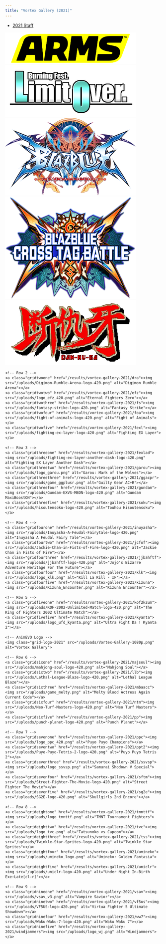 ```yaml
---
title: "Vortex Gallery (2021)"
---
```

- [2021 Staff](/results/vortex-gallery-2021/staff)

<div class="gridcontainer">
	<!-- Row 1 -->
	<a class="gridoneone" href="/results/vortex-gallery-2021/arms"><img src="/uploads/arms-logo-420.png" alt="Arms"></a>
	<a class="gridonetwo" href="/results/vortex-gallery-2021/asuka"><img src="/uploads/asuka120lo-logo-420.png" alt="Asuka 120% LimitOver BURNING Fest"></a>
	<a class="gridonethree" href="/results/vortex-gallery-2021/bbcf"><img src="/uploads/logo_bbcf.png" alt="Blazblue Central Fiction"></a>
	<a class="gridonefour" href="/results/vortex-gallery-2021/bbtag"><img src="/uploads/bbtag-logo-420.png" alt="BlazBlue Cross Tag Battle"></a>
	<a class="gridonefive" href="/results/vortex-gallery-2021/dkg"><img src="/uploads/Dan-Ku-Ga-logo-420.png" alt="Dan-Ku-Ga"></a>

	<!-- Row 2 -->
	<a class="gridtwoone" href="/results/vortex-gallery-2021/dra"><img src="/uploads/Digimon-Rumble-Arena-logo-420.png" alt="Digimon Rumble Arena"></a>
	<a class="gridtwotwo" href="/results/vortex-gallery-2021/efz"><img src="/uploads/logo_efz_420.png" alt="Eternal Fighters Zero"></a>
	<a class="gridtwothree" href="/results/vortex-gallery-2021/fs"><img src="/uploads/fantasy-strike-logo-420.png" alt="Fantasy Strike"></a>
	<a class="gridtwofour" href="/results/vortex-gallery-2021/foa"><img src="/uploads/fight-of-animals-logo-420.png" alt="Fight of Animals"></a>
	<a class="gridtwofive" href="/results/vortex-gallery-2021/fexl"><img src="/uploads/fighting-ex-layer-logo-420.png" alt="Fighting EX Layer"></a>
	
	<!-- Row 3 -->
	<a class="gridthreeone" href="/results/vortex-gallery-2021/fexlad"><img src="/uploads/fighting-ex-layer-another-dash-logo-420.png" alt="Fighting EX Layer Another Dash"></a>
	<a class="gridthreetwo" href="/results/vortex-gallery-2021/garou"><img src="/uploads/logo_garou.png" alt="Garou: Mark of the Wolves"></a>
	<a class="gridthreethree" href="/results/vortex-gallery-2021/ggacpr"><img src="/uploads/game_ggplusr.png" alt="Guilty Gear AC+R"></a>
	<a class="gridthreefour" href="/results/vortex-gallery-2021/gundam"><img src="/uploads/Gundam-EXVS-MBON-logo-420.png" alt="Gundam MaxiBoostON"></a>
	<a class="gridthreefive" href="/results/vortex-gallery-2021/soku"><img src="/uploads/hisoutensoku-logo-420.png" alt="Touhou Hisoutensoku"></a>
		
	<!-- Row 4 -->
	<a class="gridfourone" href="/results/vortex-gallery-2021/inuyasha"><img src="/uploads/Inuyasha-A-Feudal-Fairytale-logo-420.png" alt="Inuyasha A Feudal Fairy Tale"></a>
	<a class="gridfourtwo" href="/results/vortex-gallery-2021/jcfof"><img src="/uploads/Jackie-Chan-in-Fists-of-Fire-logo-420.png" alt="Jackie Chan in Fists of Fire"></a>
	<a class="gridfourthree" href="/results/vortex-gallery-2021/jjbahftf"><img src="/uploads/jjbahftf-logo-420.png" alt="Jojo's Bizarre Adventure Heritage For The Future"></a>
	<a class="gridfourfour" href="/results/vortex-gallery-2021/klk"><img src="/uploads/logo_klk.png" alt="Kill La Kill - IF"></a>
	<a class="gridfourfive" href="/results/vortex-gallery-2021/kizuna"><img src="/uploads/Kizuna_Encounter.png" alt="Kizuna Encounter"></a>
	
	<!-- Row 5 -->
	<a class="gridfiveone" href="/results/vortex-gallery-2021/kof2k2um"><img src="/uploads/KOF-2002-Unlimited-Match-logo-420.png" alt="The King of Fighters 2002 Ultimate Match"></a>
	<a class="gridfivefive" href="/results/vortex-gallery-2021/kyanta"><img src="/uploads/logo_ufd_kyanta.png" alt="Ultra Fight Da ! Kyanta 2"></a>
	
	<!-- AnimEVO Logo -->
	<img class="grid-logo-2021" src="/uploads/Vortex-Gallery-1080p.png" alt="Vortex Gallery"> 
	
	<!-- Row 6 -->
	<a class="gridsixone" href="/results/vortex-gallery-2021/majsoul"><img src="/uploads/mahjong-soul-logo-420.png" alt="Mahjong Soul"></a>
	<a class="gridsixtwo" href="/results/vortex-gallery-2021/llb"><img src="/uploads/Lethal-League-Blaze-logo-420.png" alt="Lethal League Blaze"></a>
	<a class="gridsixthree" href="/results/vortex-gallery-2021/mbaacc"><img src="/uploads/game_melty.png" alt="Melty Blood Actress Again Current Code"></a>
	<a class="gridsixfour" href="/results/vortex-gallery-2021/ntm"><img src="/uploads/Neo-Turf-Masters-logo-420.png" alt="Neo Turf Masters"></a>
	<a class="gridsixfive" href="/results/vortex-gallery-2021/pp"><img src="/uploads/punch-planet-logo-420.png" alt="Punch Planet"></a>	

	<!-- Row 7 -->
	<a class="gridsevenone" href="/results/vortex-gallery-2021/ppc"><img src="/uploads/logo_ppc_420.png" alt="Puyo Puyo Champions"></a>
	<a class="gridseventwo" href="/results/vortex-gallery-2021/ppt2"><img src="/uploads/Puyo-Puyo-Tetris-2-logo-420.png" alt="Puyo Puyo Tetris 2"></a>
	<a class="gridseventhree" href="/results/vortex-gallery-2021/ssvsp"><img src="/uploads/logo_ssvsp.png" alt="Samurai Shodown V Special"></a>
	<a class="gridsevenfour" href="/results/vortex-gallery-2021/sftm"><img src="/uploads/Street-Fighter-The-Movie-logo-420.png" alt="Street Fighter The Movie"></a>
	<a class="gridsevenfive" href="/results/vortex-gallery-2021/sg2e"><img src="/uploads/SG2E-logo-420.png" alt="Skullgirls 2nd Encore"></a>

	<!-- Row 8 -->
	<a class="grideightone" href="/results/vortex-gallery-2021/tmnttf"><img src="/uploads/logo_tmnttf.png" alt="TMNT Tournament Fighters"></a>
	<a class="grideighttwo" href="/results/vortex-gallery-2021/tvc"><img src="/uploads/logo_tvc.png" alt="Tatsunoko vs Capcom"></a>
	<a class="grideightthree" href="/results/vortex-gallery-2021/tss"><img src="/uploads/Twinkle-Star-Sprites-logo-420.png" alt="Twinkle Star Sprites"></a>
	<a class="grideightfour" href="/results/vortex-gallery-2021/umineko"><img src="/uploads/umineko_logo.png" alt="Umineko: Golden Fantasia"></a>
	<a class="grideightfive" href="/results/vortex-gallery-2021/uniclr"><img src="/uploads/uniclr-logo-420.png" alt="Under Night In-Birth Exe:Late[cl-r]"></a>
	
	<!-- Row 9 -->
	<a class="gridnineone" href="/results/vortex-gallery-2021/vsav"><img src="/uploads/vsav_v3.png" alt="Vampire Savior"></a>
	<a class="gridninetwo" href="/results/vortex-gallery-2021/vf5us"><img src="/uploads/VF5US-logo-420.png" alt="Virtua Fighter 5 Ultimate Showdown"></a>
	<a class="gridninefour" href="/results/vortex-gallery-2021/ww7"><img src="/uploads/Waku-Waku-7-logo-420.png" alt="Waku Waku 7"></a>
	<a class="gridninefive" href="/results/vortex-gallery-2021/windjammers"><img src="/uploads/logo_wj.png" alt="Windjammers"></a>

</div>